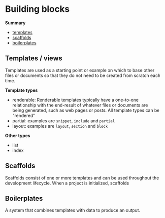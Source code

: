 # Building blocks

**Summary**

- [templates]()
- [scaffolds]()
- [boilerplates]()

## Templates / views

Templates are used as a starting point or example on which to base other files or documents so that they do not need to be created from scratch each time.

**Template types**

- renderable: Renderable templates typically have a one-to-one relationship with the end-result of whatever files or documents are being generated, such as web pages or posts. All template types can be "rendered"
- partial:   examples are `snippet`, `include` and `partial`
- layout: examples are `layout`, `section` and `block`

**Other types**

- list
- index

## Scaffolds

Scaffolds consist of one or more templates and can be used throughout the development lifecycle. When a project is initialized, scaffolds


## Boilerplates



A system that combines templates with data to produce an output.